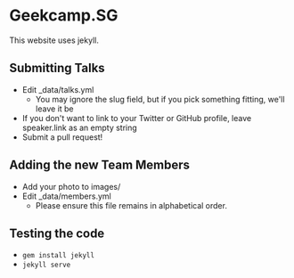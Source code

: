 # Geekcamp.SG

This website uses jekyll.

## Submitting Talks

- Edit \_data/talks.yml
  - You may ignore the slug field, but if you pick something fitting, we'll leave it be
- If you don't want to link to your Twitter or GitHub profile, leave speaker.link as an empty string
- Submit a pull request!

## Adding the new Team Members

- Add your photo to images/
- Edit \_data/members.yml
  - Please ensure this file remains in alphabetical order.

## Testing the code

- `gem install jekyll`
- `jekyll serve`
